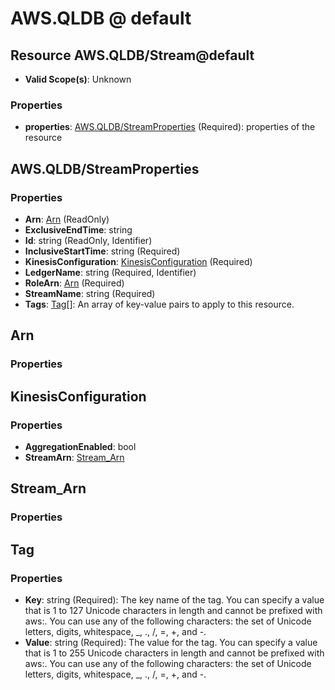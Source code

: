 # AWS.QLDB @ default

## Resource AWS.QLDB/Stream@default
* **Valid Scope(s)**: Unknown
### Properties
* **properties**: [AWS.QLDB/StreamProperties](#awsqldbstreamproperties) (Required): properties of the resource

## AWS.QLDB/StreamProperties
### Properties
* **Arn**: [Arn](#arn) (ReadOnly)
* **ExclusiveEndTime**: string
* **Id**: string (ReadOnly, Identifier)
* **InclusiveStartTime**: string (Required)
* **KinesisConfiguration**: [KinesisConfiguration](#kinesisconfiguration) (Required)
* **LedgerName**: string (Required, Identifier)
* **RoleArn**: [Arn](#arn) (Required)
* **StreamName**: string (Required)
* **Tags**: [Tag](#tag)[]: An array of key-value pairs to apply to this resource.

## Arn
### Properties

## KinesisConfiguration
### Properties
* **AggregationEnabled**: bool
* **StreamArn**: [Stream_Arn](#streamarn)

## Stream_Arn
### Properties

## Tag
### Properties
* **Key**: string (Required): The key name of the tag. You can specify a value that is 1 to 127 Unicode characters in length and cannot be prefixed with aws:. You can use any of the following characters: the set of Unicode letters, digits, whitespace, _, ., /, =, +, and -. 
* **Value**: string (Required): The value for the tag. You can specify a value that is 1 to 255 Unicode characters in length and cannot be prefixed with aws:. You can use any of the following characters: the set of Unicode letters, digits, whitespace, _, ., /, =, +, and -. 

